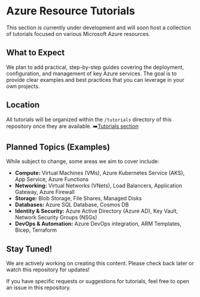 # Azure Resource Tutorials

This section is currently under development and will soon host a collection of tutorials focused on various Microsoft Azure resources.

## What to Expect

We plan to add practical, step-by-step guides covering the deployment, configuration, and management of key Azure services. The goal is to provide clear examples and best practices that you can leverage in your own projects.

## Location

All tutorials will be organized within the `/tutorials` directory of this repository once they are available.
➡️[Tutorials section](./)

## Planned Topics (Examples)

While subject to change, some areas we aim to cover include:

*   **Compute:** Virtual Machines (VMs), Azure Kubernetes Service (AKS), App Service, Azure Functions
*   **Networking:** Virtual Networks (VNets), Load Balancers, Application Gateway, Azure Firewall
*   **Storage:** Blob Storage, File Shares, Managed Disks
*   **Databases:** Azure SQL Database, Cosmos DB
*   **Identity & Security:** Azure Active Directory (Azure AD), Key Vault, Network Security Groups (NSGs)
*   **DevOps & Automation:** Azure DevOps integration, ARM Templates, Bicep, Terraform

## Stay Tuned!

We are actively working on creating this content. Please check back later or watch this repository for updates!

If you have specific requests or suggestions for tutorials, feel free to open an issue in this repository.
